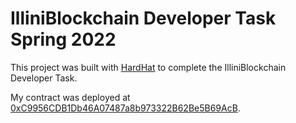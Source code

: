 # IlliniBlockchain Developer Task Spring 2022

This project was built with [HardHat](https://hardhat.org/) to complete the IlliniBlockchain Developer Task.

My contract was deployed at [0xC9956CDB1Db46A07487a8b973322B62Be5B69AcB](https://rinkeby.etherscan.io/address/0xC9956CDB1Db46A07487a8b973322B62Be5B69AcB).
